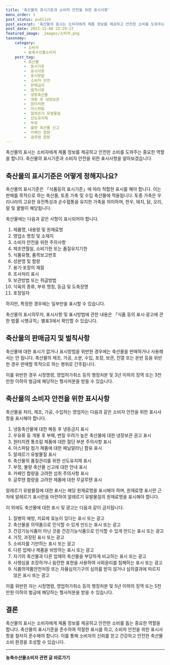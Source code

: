 ```yaml
---
title: '축산물의 표시기준과 소비자 안전을 위한 표시사항'
menu_order: 1
post_status: publish
post_excerpt: '축산물의 표시는 소비자에게 제품 정보를 제공하고 안전한 소비를 도와주는 중요한 역할을 합니다. 축산물의 표시기준과 소비자 안전을 위한 표시사항을 알아보겠습니다.'
post_date: 2023-12-08 22:29:27
featured_image: _images/소비자.png
taxonomy:
    category:
        - 소비자
        - 농축수산물소비자
    post_tag:
        - 축산물
        -  표시기준
        -  표시사항
        -  표시방법
        -  소비자 안전
        -  판매금지
        -  벌칙사항
        -  냉동축산물
        -  개봉 후 냉장보관
        -  원터치캔
        -  아스파탐
        -  알레르기 유발물질
        -  선도유지제
        -  부정
        -  불량 축산물 신고
        -  카페인 함량
        -  글루텐 함량
---
```



축산물의 표시는 소비자에게 제품 정보를 제공하고 안전한 소비를 도와주는 중요한 역할을 합니다. 축산물의 표시기준과 소비자 안전을 위한 표시사항을 알아보겠습니다.

## 축산물의 표시기준은 어떻게 정해지나요?

축산물의 표시기준은 「식품등의 표시기준」에 따라 적합한 표시를 해야 합니다. 이는 판매를 목적으로 하는 축산물, 토종 가축 및 수입 축산물에 적용됩니다. 토종 가축은 우리나라의 고유한 유전특성과 순수혈통을 유지한 가축을 의미하며, 한우, 돼지, 닭, 오리, 말 및 꿀벌이 해당됩니다.

축산물에는 다음과 같은 사항이 표시되어야 합니다.

1. 제품명, 내용량 및 원재료명
2. 영업소 명칭 및 소재지
3. 소비자 안전을 위한 주의사항
4. 제조연월일, 소비기한 또는 품질유지기한
5. 식품유형, 품목보고번호
6. 성분명 및 함량
7. 용기·포장의 재질
8. 조사처리 표시
9. 보관방법 또는 취급방법
10. 식육의 종류, 부위 명칭, 등급 및 도축장명
11. 포장일자

하지만, 특정한 경우에는 일부만을 표시할 수 있습니다.

축산물의 표시의무자, 표시사항 및 표시방법에 관한 내용은 「식품 등의 표시·광고에 관한 법률 시행규칙」별표3에서 확인할 수 있습니다.

## 축산물의 판매금지 및 벌칙사항

축산물에 대한 표시가 없거나 표시방법을 위반한 경우에는 축산물을 판매하거나 사용해서는 안 됩니다. 축산물의 제조, 가공, 소분, 수입, 포장, 보관, 진열 또는 운반 등을 위반한 경우 판매할 목적으로 하는 행위로 간주됩니다.

이를 위반한 경우 시정명령, 영업허가취소 등의 행정처분 및 3년 이하의 징역 또는 3천만원 이하의 벌금에 해당하는 형사처분을 받을 수 있습니다.

## 축산물의 소비자 안전을 위한 표시사항

축산물을 처리, 제조, 가공, 수입하는 영업자는 다음과 같은 소비자 안전을 위한 표시사항을 표시해야 합니다.

1. 냉동축산물에 대한 해동 후 냉동금지 표시
2. 우유류 등 개봉 후 부패, 변질 우려가 높은 축산물에 대한 냉장보관 권고 표시
3. 원터치캔 통조림 제품에 대한 절단 부분 주의사항 표시
4. 아스파탐 첨가 제품에 대한 페닐알라닌 함유 표시
5. 알레르기 유발물질 표시
6. 축산물의 품질관리를 위한 선도유지제 표시
7. 부정, 불량 축산물 신고에 대한 안내 표시
8. 카페인 함량을 고려한 섭취 주의사항 표시
9. 글루텐 함량을 고려한 제품에 대한 무글루텐 표시

알레르기 유발물질에 대한 표시는 해당 원재료명을 표시해야 하며, 원재료명 표시란 근처에 알레르기 표시란을 마련하여 알레르기 유발물질의 원재료명을 표시해야 합니다.

이 외에도 축산물에 대한 표시 및 광고는 다음과 같이 금지됩니다.

1. 질병의 예방, 치료에 효능이 있다는 표시 또는 광고
2. 축산물을 의약품으로 인식할 수 있게 만드는 표시 또는 광고
3. 건강기능식품이 아닌 것을 건강기능식품으로 인식할 수 있게 만드는 표시 또는 광고
4. 거짓, 과장된 표시 또는 광고
5. 소비자를 기만하는 표시 또는 광고
6. 다른 업체나 제품을 비방하는 표시 또는 광고
7. 자기의 축산물과 다른 업체의 축산물을 부당하게 비교하는 표시 또는 광고
8. 사행심을 조장하거나 음란한 표현을 사용하여 사회윤리를 침해하는 표시 또는 광고
9. 식품의약품안전처장 또는 자율심의기구의 심의를 받지 않거나 심의결과에 따르지 않은 표시 또는 광고

이를 위반한 자는 시정명령, 영업허가취소 등의 행정처분 및 5년 이하의 징역 또는 5천만원 이하의 벌금에 해당하는 형사처분을 받을 수 있습니다.

## 결론

축산물의 표시는 소비자에게 제품 정보를 제공하고 안전한 소비를 돕는 중요한 역할을 합니다. 축산물의 표시기준을 준수하여 적절한 표시를 하고, 소비자 안전을 위한 표시사항을 철저히 준수해야 합니다. 이를 통해 소비자의 신뢰를 얻고 건강하고 안전한 축산물 소비 환경을 조성할 수 있습니다.
<!-- wp:separator -->
<hr class="wp-block-separator has-alpha-channel-opacity"/>
<!-- /wp:separator -->

<!-- wp:group {"backgroundColor":"base","layout":{"type":"constrained"}} -->
<div class="wp-block-group has-base-background-color has-background"><!-- wp:paragraph {"align":"center","fontSize":"medium"} -->
<p class="has-text-align-center has-large-font-size"><strong>농축수산물소비자 관련 글 바로가기</strong></p>
<!-- /wp:paragraph -->


<!-- wp:latest-posts
{"categories":[{"id":31346,"count":19,"description":"","link":"https://uknowlaw.com/category/%eb%86%8d%ec%b6%95%ec%88%98%ec%82%b0%eb%ac%bc%ec%86%8c%eb%b9%84%ec%9e%90/","name":"농축수산물소비자","slug":"농축수산물소비자","taxonomy":"category","parent":0,"meta":[],"_links":{"self":[{"href":"https://uknowlaw.com/wp-json/wp/v2/categories/31346"}],"collection":[{"href":"https://uknowlaw.com/wp-json/wp/v2/categories"}],"about":[{"href":"https://uknowlaw.com/wp-json/wp/v2/taxonomies/category"}],"wp:post_type":[{"href":"https://uknowlaw.com/wp-json/wp/v2/posts?categories=31346"}],"curies":[{"name":"wp","href":"https://api.w.org/{rel}","templated":true}]}}],"postsToShow":100,"excerptLength":28,"postLayout":"grid","columns":2,"featuredImageAlign":"left","featuredImageSizeSlug":"large","fontSize":"small"} /--></div>
<!-- /wp:group -->